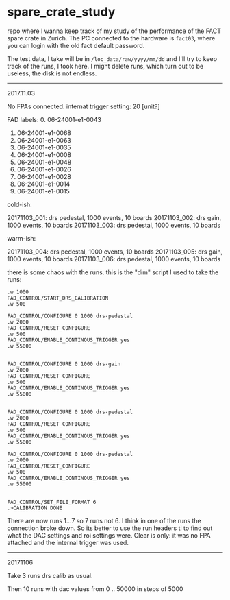 # spare_crate_study

repo where I wanna keep track of my study of the performance of the FACT spare crate in Zurich.
The PC connected to the hardware is `fact03`, where you can login with the old fact default password.

The test data, I take will be in `/loc_data/raw/yyyy/mm/dd` and I'll try to keep track of the runs, I took here.
I might delete runs, which turn out to be useless, the disk is not endless.

------

2017.11.03 

No FPAs connected.
internat trigger setting: 20 [unit?]

FAD labels:
0. 06-24001-e1-0043
1. 06-24001-e1-0068
2. 06-24001-e1-0063
3. 06-24001-e1-0035
4. 06-24001-e1-0008
5. 06-24001-e1-0048
6. 06-24001-e1-0026
7. 06-24001-e1-0028
8. 06-24001-e1-0014
9. 06-24001-e1-0015

cold-ish:

20171103_001: drs pedestal, 1000 events, 10 boards
20171103_002: drs gain, 1000 events, 10 boards
20171103_003: drs pedestal, 1000 events, 10 boards

warm-ish:

20171103_004: drs pedestal, 1000 events, 10 boards
20171103_005: drs gain, 1000 events, 10 boards
20171103_006: drs pedestal, 1000 events, 10 boards

there is some chaos with the runs. this is the "dim" script I used to take the runs:
```
.w 1000
FAD_CONTROL/START_DRS_CALIBRATION
.w 500

FAD_CONTROL/CONFIGURE 0 1000 drs-pedestal
.w 2000
FAD_CONTROL/RESET_CONFIGURE
.w 500
FAD_CONTROL/ENABLE_CONTINOUS_TRIGGER yes
.w 55000


FAD_CONTROL/CONFIGURE 0 1000 drs-gain
.w 2000
FAD_CONTROL/RESET_CONFIGURE
.w 500
FAD_CONTROL/ENABLE_CONTINOUS_TRIGGER yes
.w 55000


FAD_CONTROL/CONFIGURE 0 1000 drs-pedestal
.w 2000
FAD_CONTROL/RESET_CONFIGURE
.w 500
FAD_CONTROL/ENABLE_CONTINOUS_TRIGGER yes
.w 55000

FAD_CONTROL/CONFIGURE 0 1000 drs-pedestal
.w 2000
FAD_CONTROL/RESET_CONFIGURE
.w 500
FAD_CONTROL/ENABLE_CONTINOUS_TRIGGER yes
.w 55000


FAD_CONTROL/SET_FILE_FORMAT 6
.>CALIBRATION DONE
```

There are now runs 1...7 so 7 runs not 6. I think in one of the runs the connection broke down. So its better to use the run headers ti
to find out what the DAC settings and roi settings were. Clear is only: it was no FPA attached and the internal trigger was used.


-----


20171106

Take 3 runs drs calib as usual.

Then 10 runs with dac values from 0 .. 50000 in steps of 5000





